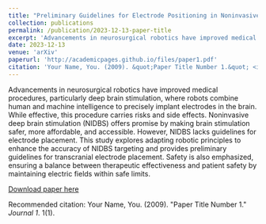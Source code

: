 ```yaml
---
title: "Preliminary Guidelines for Electrode Positioning in Noninvasive Deep Brain Stimulation via Temporally Interfering Electric Fields"
collection: publications
permalink: /publication/2023-12-13-paper-title
excerpt: 'Advancements in neurosurgical robotics have improved medical procedures, particularly deep brain stimulation, where robots combine human and machine intelligence to precisely implant electrodes in the brain. While effective, this procedure carries risks and side effects. Noninvasive deep brain stimulation (NIDBS) offers promise by making brain stimulation safer, more affordable, and accessible. However, NIDBS lacks guidelines for electrode placement. This study explores adapting robotic principles to enhance the accuracy of NIDBS targeting and provides preliminary guidelines for transcranial electrode placement. Safety is also emphasized, ensuring a balance between therapeutic effectiveness and patient safety by maintaining electric fields within safe limits.'
date: 2023-12-13
venue: 'arXiv'
paperurl: 'http://academicpages.github.io/files/paper1.pdf'
citation: 'Your Name, You. (2009). &quot;Paper Title Number 1.&quot; <i>Journal 1</i>. 1(1).'
---
```

Advancements in neurosurgical robotics have improved medical procedures, particularly deep brain stimulation, where robots combine human and machine intelligence to precisely implant electrodes in the brain. While effective, this procedure carries risks and side effects. Noninvasive deep brain stimulation (NIDBS) offers promise by making brain stimulation safer, more affordable, and accessible. However, NIDBS lacks guidelines for electrode placement. This study explores adapting robotic principles to enhance the accuracy of NIDBS targeting and provides preliminary guidelines for transcranial electrode placement. Safety is also emphasized, ensuring a balance between therapeutic effectiveness and patient safety by maintaining electric fields within safe limits.

[Download paper here](http://academicpages.github.io/files/paper1.pdf)

Recommended citation: Your Name, You. (2009). "Paper Title Number 1." <i>Journal 1</i>. 1(1).
